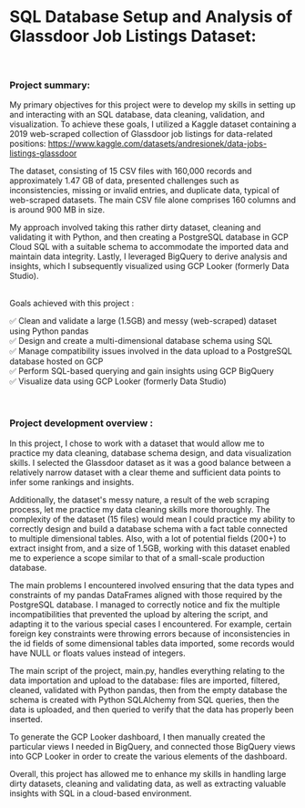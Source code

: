 # SQL Database Setup and Analysis of Glassdoor Job Listings Dataset:

<br>

### Project summary:  
My primary objectives for this project were to develop my skills in setting up and interacting with an SQL database, data cleaning, validation, and visualization. To achieve these goals, I utilized a Kaggle dataset containing a 2019 web-scraped collection of Glassdoor job listings for data-related positions: https://www.kaggle.com/datasets/andresionek/data-jobs-listings-glassdoor

The dataset, consisting of 15 CSV files with 160,000 records and approximately 1.47 GB of data, presented challenges such as inconsistencies, missing or invalid entries, and duplicate data, typical of web-scraped datasets. The main CSV file alone comprises 160 columns and is around 900 MB in size.

My approach involved taking this rather dirty dataset, cleaning and validating it with Python, and then creating a PostgreSQL database in GCP Cloud SQL with a suitable schema to accommodate the imported data and maintain data integrity. Lastly, I leveraged BigQuery to derive analysis and insights, which I subsequently visualized using GCP Looker (formerly Data Studio).  
<br>

Goals achieved with this project :  

  ✅ Clean and validate a large (1.5GB) and messy (web-scraped) dataset using Python pandas  
  ✅ Design and create a multi-dimensional database schema using SQL  
  ✅ Manage compatibility issues involved in the data upload to a PostgreSQL database hosted on GCP  
  ✅ Perform SQL-based querying and gain insights using GCP BigQuery  
  ✅ Visualize data using GCP Looker (formerly Data Studio)  
  
<br>

### Project development overview :

In this project, I chose to work with a dataset that would allow me to practice my data cleaning, database schema design, and data visualization skills. I selected the Glassdoor dataset as it was a good balance between a relatively narrow dataset with a clear theme and sufficient data points to infer some rankings and insights.  

Additionally, the dataset's messy nature, a result of the web scraping process, let me practice my data cleaning skills more thoroughly. The complexity of the dataset (15 files) would mean I could practice my ability to correctly design and build a database schema with a fact table connected to multiple dimensional tables. Also, with a lot of potential fields (200+) to extract insight from, and a size of 1.5GB, working with this dataset enabled me to experience a scope similar to that of a small-scale production database.

The main problems I encountered involved ensuring that the data types and constraints of my pandas DataFrames aligned with those required by the PostgreSQL database. I managed to correctly notice and fix the multiple incompatibilities that prevented the upload by altering the script, and adapting it to the various special cases I encountered. For example, certain foreign key constraints were throwing errors because of inconsistencies in the id fields of some dimensional tables data imported, some records would have NULL or floats values instead of integers.

The main script of the project, main.py, handles everything relating to the data importation and upload to the database: files are imported, filtered, cleaned, validated with Python pandas, then from the empty database the schema is created with Python SQLAlchemy from SQL queries, then the data is uploaded, and then queried to verify that the data has properly been inserted.

To generate the GCP Looker dashboard, I then manually created the particular views I needed in BigQuery, and connected those BigQuery views into GCP Looker in order to create the various elements of the dashboard.

Overall, this project has allowed me to enhance my skills in handling large dirty datasets, cleaning and validating data, as well as extracting valuable insights with SQL in a cloud-based environment.
